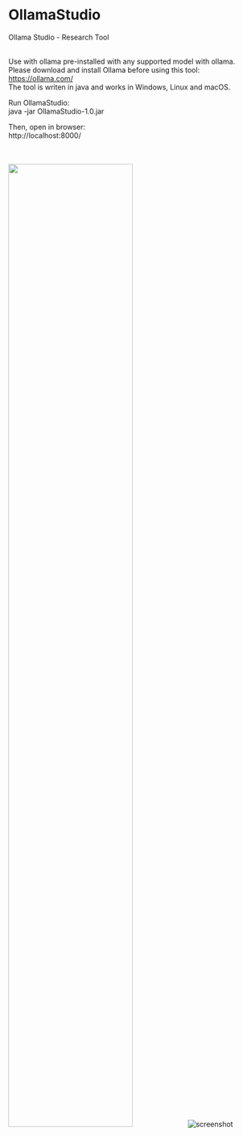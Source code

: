 # OllamaStudio
Ollama Studio - Research Tool
<br><br>

Use with ollama pre-installed with any supported model with ollama.
<br>
Please download and install Ollama before using this tool:
https://ollama.com/
<br>
The tool is writen in java and works in Windows, Linux and macOS.
<br>

Run OllamaStudio: <br>
java -jar OllamaStudio-1.0.jar

Then, open in browser: <br>
http://localhost:8000/

<br><br>
<img style="width:70%" src="https://github.com/mmftdis/OllamaStudio/tree/main/img/example-1.png"/>
![screenshot](imageFolder/img/example-1.png)
<br><br>

